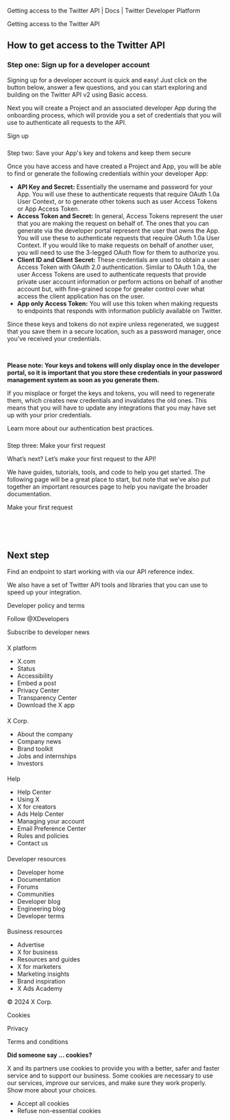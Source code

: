 



Getting access to the Twitter API | Docs | Twitter Developer Platform 





































































































Getting access to the Twitter API



How to get access to the Twitter API
------------------------------------


### Step one: Sign up for a developer account


Signing up for a developer account is quick and easy! Just click on the button below, answer a few questions, and you can start exploring and building on the Twitter API v2 using Basic access.


Next you will create a Project and an associated developer App during the onboarding process, which will provide you a set of credentials that you will use to authenticate all requests to the API. 





Sign up



### 
Step two: Save your App's key and tokens and keep them secure


Once you have access and have created a Project and App, you will be able to find or generate the following credentials within your developer App:


* **API Key and Secret:** Essentially the username and password for your App. You will use these to authenticate requests that require OAuth 1.0a User Context, or to generate other tokens such as user Access Tokens or App Access Token.
* **Access Token and Secret:** In general, Access Tokens represent the user that you are making the request on behalf of. The ones that you can generate via the developer portal represent the user that owns the App. You will use these to authenticate requests that require OAuth 1.0a User Context. If you would like to make requests on behalf of another user, you will need to use the 3-legged OAuth flow for them to authorize you.
* **Client ID and Client Secret:** These credentials are used to obtain a user Access Token with OAuth 2.0 authentication. Similar to OAuth 1.0a, the user Access Tokens are used to authenticate requests that provide private user account information or perform actions on behalf of another account but, with fine-grained scope for greater control over what access the client application has on the user.
* **App only Access Token:** You will use this token when making requests to endpoints that responds with information publicly available on Twitter.


Since these keys and tokens do not expire unless regenerated, we suggest that you save them in a secure location, such as a password manager, once you've received your credentials.


 











**Please note: Your keys and tokens will only display once in the developer portal, so it is important that you store these credentials in your password management system as soon as you generate them.**


If you misplace or forget the keys and tokens, you will need to regenerate them, which creates new credentials and invalidates the old ones. This means that you will have to update any integrations that you may have set up with your prior credentials.


Learn more about our authentication best practices. 









### 

Step three: Make your first request


What’s next? Let’s make your first request to the API!


We have guides, tutorials, tools, and code to help you get started. The following page will be a great place to start, but note that we’ve also put together an important resources page to help you navigate the broader documentation.






Make your first request




 


 


Next step
---------


Find an endpoint to start working with via our API reference index. 


We also have a set of Twitter API tools and libraries that you can use to speed up your integration.



















Developer policy and terms


Follow @XDevelopers


Subscribe to developer news












#### 
 X platform


* X.com
* Status
* Accessibility
* Embed a post
* Privacy Center
* Transparency Center
* Download the X app




#### 
 X Corp.


* About the company
* Company news
* Brand toolkit
* Jobs and internships
* Investors




#### 
 Help


* Help Center
* Using X
* X for creators
* Ads Help Center
* Managing your account
* Email Preference Center
* Rules and policies
* Contact us




#### 
 Developer resources


* Developer home
* Documentation
* Forums
* Communities
* Developer blog
* Engineering blog
* Developer terms




#### 
 Business resources


* Advertise
* X for business
* Resources and guides
* X for marketers
* Marketing insights
* Brand inspiration
* X Ads Academy









 © 2024 X Corp.
 


Cookies


Privacy


Terms and conditions






















**Did someone say … cookies?**  
  


 X and its partners use cookies to provide you with a better, safer and
 faster service and to support our business. Some cookies are necessary to use
 our services, improve our services, and make sure they work properly.
 Show more about your choices.


 




* Accept all cookies
* Refuse non-essential cookies















